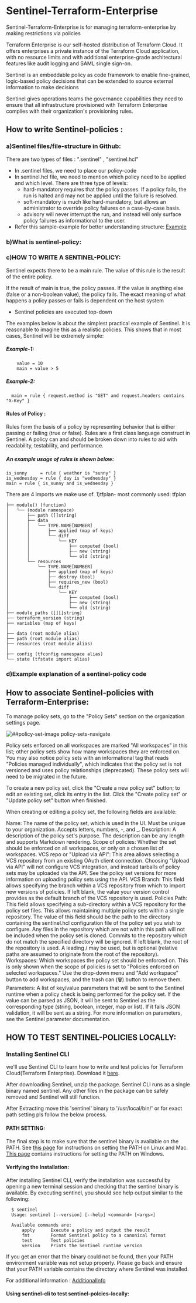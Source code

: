 # Sentinel-Terraform-Enterprise
Sentinel-Terraform-Enterprise is for managing terraform-enterprise by making restrictions via policies

Terraform Enterprise is our self-hosted distribution of Terraform Cloud. It offers enterprises a private instance of the Terraform Cloud application, with no resource limits and with additional enterprise-grade architectural features like audit logging and SAML single sign-on.

Sentinel is an embeddable policy as code framework to enable fine-grained, logic-based policy decisions that can be extended to source external information to make decisions

Sentinel gives operations teams the governance capabilities they need to ensure that all infrastructure provisioned with Terraform Enterprise complies with their organization's provisioning rules. 

## How to write Sentinel-policies :
  ### a)Sentinel files/file-structure in Github:
  There are two types of files : ".sentinel" , "sentinel.hcl"
  - In <name>.sentinel files, we need to place our policy-code
  - In sentinel.hcl file, we need to mention which policy need to be applied and which level.
    There are three type of levels: 
    - hard-mandatory requires that the policy passes. If a policy fails, the run is halted and may not be applied until the failure is resolved.
    - soft-mandatory is much like hard-mandatory, but allows an administrator to override policy failures on a case-by-case basis.
    - advisory will never interrupt the run, and instead will only surface policy failures as informational to the user.
  - Refer this sample-example for better understanding structure: [Example](https://github.com/Nokku-Organization/Sentinel-Terraform-Enterprise/tree/master/Example)
  
  
  ### b)What is sentinel-policy:
  
  ### c)HOW TO WRITE A SENTINEL-POLICY:
  
  Sentinel expects there to be a main rule. The value of this rule is the result of the entire policy.

  If the result of main is true, the policy passes. If the value is anything else (false or a non-boolean value), the policy fails. The exact meaning of what happens a policy passes or fails is dependent on the host system

  * Sentinel policies are executed top-down

  The examples below is about the simplest practical example of Sentinel. It is reasonable to imagine this as a realistic policies. This shows that in most cases, Sentinel will be extremely simple:

 ##### Example-1:
        value = 10
        main = value > 5
 ##### Example-2:
      main = rule { request.method is "GET" and request.headers contains "X-Key" }

 #### Rules of Policy :
 Rules form the basis of a policy by representing behavior that is either passing or failing (true or false). Rules are a first class language construct in Sentinel. A policy can and should be broken down into rules to aid with readability, testability, and performance.

 ##### An example usage of rules is shown below:
    is_sunny     = rule { weather is "sunny" }
    is_wednesday = rule { day is "wednesday" }
    main = rule { is_sunny and is_wednesday }


  
  There are 4 imports we make use of.
  1)tfplan- most commonly used:
  tfplan

    
    ├── module() (function)
    │   └── (module namespace)
    │       ├── path ([]string)
    │       ├── data
    │       │   └── TYPE.NAME[NUMBER]
    │       │       ├── applied (map of keys)
    │       │       └── diff
    │       │           └── KEY
    │       │               ├── computed (bool)
    │       │               ├── new (string)
    │       │               └── old (string)
    │       └── resources
    │           └── TYPE.NAME[NUMBER]
    │               ├── applied (map of keys)
    │               ├── destroy (bool)
    │               ├── requires_new (bool)
    │               └── diff
    │                   └── KEY
    │                       ├── computed (bool)
    │                       ├── new (string)
    │                       └── old (string)
    ├── module_paths ([][]string)
    ├── terraform_version (string)
    ├── variables (map of keys)
    │
    ├── data (root module alias)
    ├── path (root module alias)
    ├── resources (root module alias)
    │
    ├── config (tfconfig namespace alias)
    └── state (tfstate import alias)
    
     
  ### d)Example explanation of a sentinel-policy code

## How to associate Sentinel-policies with Terraform-Enterprise:
To manage policy sets, go to the "Policy Sets" section on the organization settings page.

![##policy-set-image](policy-sets-navigate-cd11a99d.png)
policy-sets-navigate

Policy sets enforced on all workspaces are marked "All workspaces" in this list; other policy sets show how many workspaces they are enforced on. You may also notice policy sets with an informational tag that reads "Policies managed individually", which indicates that the policy set is not versioned and uses policy relationships (deprecated). These policy sets will need to be migrated in the future.

To create a new policy set, click the "Create a new policy set" button; to edit an existing set, click its entry in the list. Click the "Create policy set" or "Update policy set" button when finished.

When creating or editing a policy set, the following fields are available:

Name: The name of the policy set, which is used in the UI. Must be unique to your organization. Accepts letters, numbers, -, and _.
Description: A description of the policy set's purpose. The description can be any length and supports Markdown rendering.
Scope of policies: Whether the set should be enforced on all workspaces, or only on a chosen list of workspaces.
VCS repo or "Upload via API": This area allows selecting a VCS repository from an existing OAuth client connection. Choosing "Upload via API" will not configure VCS integration, and instead tarballs of policy sets may be uploaded via the API. See the policy set versions for more information on uploading policy sets using the API.
VCS Branch: This field allows specifying the branch within a VCS repository from which to import new versions of policies. If left blank, the value your version control provides as the default branch of the VCS repository is used.
Policies Path: This field allows specifying a sub-directory within a VCS repository for the policy set files. This allows maintaining multiple policy sets within a single repository. The value of this field should be the path to the directory containing the sentinel.hcl configuration file of the policy set you wish to configure. Any files in the repository which are not within this path will not be included when the policy set is cloned. Commits to the repository which do not match the specified directory will be ignored. If left blank, the root of the repository is used. A leading / may be used, but is optional (relative paths are assumed to originate from the root of the repository).
Workspaces: Which workspaces the policy set should be enforced on. This is only shown when the scope of policies is set to "Policies enforced on selected workspaces." Use the drop-down menu and "Add workspace" button to add workspaces, and the trash can (🗑) button to remove them.
Parameters: A list of key/value parameters that will be sent to the Sentinel runtime when a policy check is being performed for the policy set. If the value can be parsed as JSON, it will be sent to Sentinel as the corresponding type (string, boolean, integer, map or list). If it fails JSON validation, it will be sent as a string. For more information on parameters, see the Sentinel parameter documentation.



## HOW TO TEST SENTINEL-POLICIES LOCALLY: 
  ### Installing Sentinel CLI
  we'll use Sentinel CLI to learn how to write and test policies for Terraform Cloud(Terraform Enterprise). Download it [here](https://docs.hashicorp.com/sentinel/downloads/).

  After downloading Sentinel, unzip the package. Sentinel CLI runs as a single binary named sentinel. Any other files in the package can be safely removed and Sentinel will still function.

  After Extracting move this 'sentinel' binary to '/usr/local/bin/' or for exact path setting pls follow the below process.
  #### PATH SETTING:
  The final step is to make sure that the sentinel binary is available on the PATH. See [this page](https://stackoverflow.com/questions/14637979/how-to-permanently-set-path-on-linux-unix) for instructions on setting the PATH on Linux and Mac. [This page](https://stackoverflow.com/questions/1618280/where-can-i-set-path-to-make-exe-on-windows) contains instructions for setting the PATH on Windows.


  #### Verifying the Installation:
  After installing Sentinel CLI, verify the installation was successful by opening a new terminal session and checking that the sentinel binary is available. By executing sentinel, you should see help output similar to the following:
      
      $ sentinel
      Usage: sentinel [--version] [--help] <command> [<args>]

      Available commands are:
          apply      Execute a policy and output the result
          fmt        Format Sentinel policy to a canonical format
          test       Test policies
          version    Prints the Sentinel runtime version
      
   If you get an error that the binary could not be found, then your PATH environment variable was not setup properly. Please go back and ensure that your PATH variable contains the directory where Sentinel was installed.
  
  For additional information : [AdditionalInfo](https://learn.hashicorp.com/terraform/sentinel/sentinel-intro#sentinel-cli)
  
  #### Using sentinel-cli to test sentinel-polcies-locally:
  
